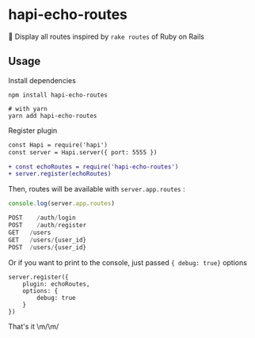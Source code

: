 # hapi-echo-routes
:loudspeaker: Display all routes inspired by `rake routes` of Ruby on Rails

## Usage

Install dependencies

```
npm install hapi-echo-routes

# with yarn
yarn add hapi-echo-routes
```

Register plugin

```diff
const Hapi = require('hapi')
const server = Hapi.server({ port: 5555 })

+ const echoRoutes = require('hapi-echo-routes')
+ server.register(echoRoutes)
```

Then, routes will be available with `server.app.routes` :

```js
console.log(server.app.routes)

POST	/auth/login
POST	/auth/register
GET   /users
GET   /users/{user_id}
POST  /users/{user_id}
```

Or if you want to print to the console, just passed `{ debug: true}` options

```
server.register({
	plugin: echoRoutes,
	options: {
		debug: true
	}
})
```

That's it \m/\m/